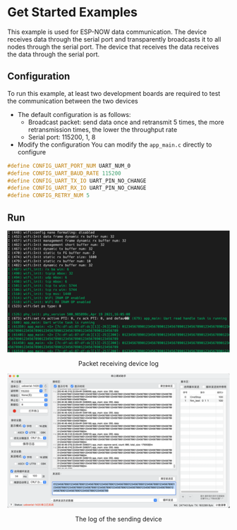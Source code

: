 # Get Started Examples

This example is used for ESP-NOW data communication. The device receives data through the serial port and transparently broadcasts it to all nodes through the serial port. The device that receives the data receives the data through the serial port.

## Configuration

To run this example, at least two development boards are required to test the communication between the two devices

- The default configuration is as follows:
   - Broadcast packet: send data once and retransmit 5 times, the more retransmission times, the lower the throughput rate
   - Serial port: 115200, 1, 8
- Modify the configuration You can modify the `app_main.c` directly to configure
```c
#define CONFIG_UART_PORT_NUM UART_NUM_0
#define CONFIG_UART_BAUD_RATE 115200
#define CONFIG_UART_TX_IO UART_PIN_NO_CHANGE
#define CONFIG_UART_RX_IO UART_PIN_NO_CHANGE
#define CONFIG_RETRY_NUM 5
```
## Run

<div align=center>
<img src="../../docs/_static/en/device_log.png" width="550">
<p> Packet receiving device log </p>
</div>

<div align=center>
<img src="../../docs/_static/en/serial_port.png" width="550">
<p> The log of the sending device </p>
</div>

